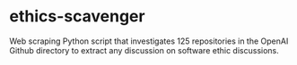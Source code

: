 # ethics-scavenger
Web scraping Python script that investigates 125 repositories in the OpenAI Github directory to extract any discussion on software ethic discussions. 

